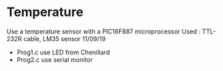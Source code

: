 # Temperature
Use a temperature sensor with a PIC16F887 microprocessor
Used : TTL-232R cable, LM35 sensor
11/09/19
- Prog1.c use LED from Chenillard
- Prog2.c use serial monitor
